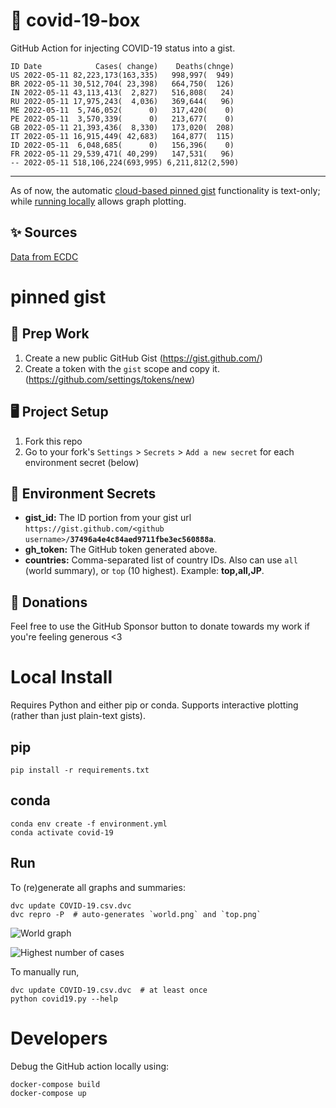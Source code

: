 # 🏥 covid-19-box

GitHub Action for injecting COVID-19 status into a gist.

```
ID Date            Cases( change)    Deaths(chnge)
US 2022-05-11 82,223,173(163,335)   998,997(  949)
BR 2022-05-11 30,512,704( 23,398)   664,750(  126)
IN 2022-05-11 43,113,413(  2,827)   516,808(   24)
RU 2022-05-11 17,975,243(  4,036)   369,644(   96)
ME 2022-05-11  5,746,052(      0)   317,420(    0)
PE 2022-05-11  3,570,339(      0)   213,677(    0)
GB 2022-05-11 21,393,436(  8,330)   173,020(  208)
IT 2022-05-11 16,915,449( 42,683)   164,877(  115)
ID 2022-05-11  6,048,685(      0)   156,396(    0)
FR 2022-05-11 29,539,471( 40,299)   147,531(   96)
-- 2022-05-11 518,106,224(693,995) 6,211,812(2,590)
```

---

As of now, the automatic [cloud-based pinned gist](#pinned-gist) functionality is text-only;
while [running locally](#local-install) allows graph plotting.

## ✨ Sources

[Data from ECDC](https://www.ecdc.europa.eu/en/publications-data/download-todays-data-geographic-distribution-covid-19-cases-worldwide)

# pinned gist

## 🎒 Prep Work
1. Create a new public GitHub Gist (https://gist.github.com/)
1. Create a token with the `gist` scope and copy it. (https://github.com/settings/tokens/new)

## 🖥 Project Setup
1. Fork this repo
1. Go to your fork's `Settings` > `Secrets` > `Add a new secret` for each environment secret (below)

## 🤫 Environment Secrets
- **gist_id:** The ID portion from your gist url `https://gist.github.com/<github username>/`**`37496a4e4c84aed9711fbe3ec560888a`**.
- **gh_token:** The GitHub token generated above.
- **countries:** Comma-separated list of country IDs. Also can use `all` (world summary), or `top` (10 highest). Example: **top,all,JP**.

## 💸 Donations

Feel free to use the GitHub Sponsor button to donate towards my work if you're feeling generous <3

# Local Install

Requires Python and either pip or conda. Supports interactive plotting (rather than just plain-text gists).

## pip

```
pip install -r requirements.txt
```

## conda

```
conda env create -f environment.yml
conda activate covid-19
```

## Run

To (re)generate all graphs and summaries:

```
dvc update COVID-19.csv.dvc
dvc repro -P  # auto-generates `world.png` and `top.png`
```

![World graph](world.png)

![Highest number of cases](top.png)

To manually run,

```
dvc update COVID-19.csv.dvc  # at least once
python covid19.py --help
```

# Developers

Debug the GitHub action locally using:

```
docker-compose build
docker-compose up
```
